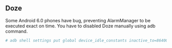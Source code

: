## Doze

Some Android 6.0 phones have bug, preventing AlarmManager to be executed exact on time. You have to disabled Doze manually using adb command.

```bash
# adb shell settings put global device_idle_constants inactive_to=86400000
```